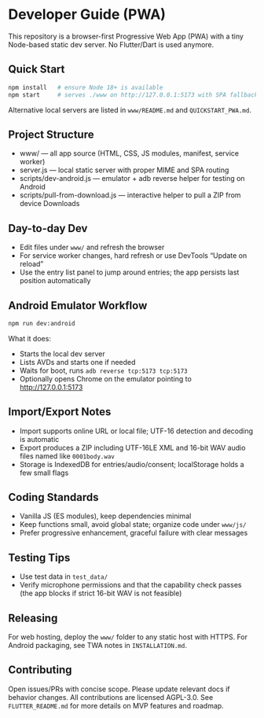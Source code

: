 # Developer Guide (PWA)

This repository is a browser-first Progressive Web App (PWA) with a tiny Node-based static dev server. No Flutter/Dart is used anymore.

## Quick Start

```bash
npm install   # ensure Node 18+ is available
npm start     # serves ./www on http://127.0.0.1:5173 with SPA fallback
```

Alternative local servers are listed in `www/README.md` and `QUICKSTART_PWA.md`.

## Project Structure

- www/ — all app source (HTML, CSS, JS modules, manifest, service worker)
- server.js — local static server with proper MIME and SPA routing
- scripts/dev-android.js — emulator + adb reverse helper for testing on Android
- scripts/pull-from-download.js — interactive helper to pull a ZIP from device Downloads

## Day-to-day Dev

- Edit files under `www/` and refresh the browser
- For service worker changes, hard refresh or use DevTools “Update on reload”
- Use the entry list panel to jump around entries; the app persists last position automatically

## Android Emulator Workflow

```bash
npm run dev:android
```

What it does:
- Starts the local dev server
- Lists AVDs and starts one if needed
- Waits for boot, runs `adb reverse tcp:5173 tcp:5173`
- Optionally opens Chrome on the emulator pointing to http://127.0.0.1:5173

## Import/Export Notes

- Import supports online URL or local file; UTF-16 detection and decoding is automatic
- Export produces a ZIP including UTF-16LE XML and 16-bit WAV audio files named like `0001body.wav`
- Storage is IndexedDB for entries/audio/consent; localStorage holds a few small flags

## Coding Standards

- Vanilla JS (ES modules), keep dependencies minimal
- Keep functions small, avoid global state; organize code under `www/js/`
- Prefer progressive enhancement, graceful failure with clear messages

## Testing Tips

- Use test data in `test_data/`
- Verify microphone permissions and that the capability check passes (the app blocks if strict 16-bit WAV is not feasible)

## Releasing

For web hosting, deploy the `www/` folder to any static host with HTTPS. For Android packaging, see TWA notes in `INSTALLATION.md`.

## Contributing

Open issues/PRs with concise scope. Please update relevant docs if behavior changes. All contributions are licensed AGPL-3.0.
See `FLUTTER_README.md` for more details on MVP features and roadmap.

